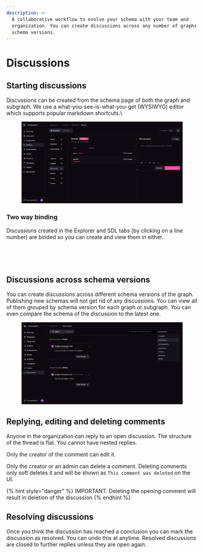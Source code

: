 ```yaml
---
description: >-
  A collaborative workflow to evolve your schema with your team and
  organization. You can create discussions across any number of graphs and
  schema versions.
---
```


# Discussions

## Starting discussions

Discussions can be created from the schema page of both the graph and subgraph. We use a what-you-see-is-what-you-get (WYSIWYG) editor which supports popular markdown shortcuts.\


<figure><img src="../.gitbook/assets/image (1) (1) (1) (1) (1).png" alt=""><figcaption></figcaption></figure>

### Two way binding

Discussions created in the Explorer and SDL tabs (by clicking on a line number) are binded so you can create and view them in either.&#x20;

<div>

<figure><img src="../.gitbook/assets/localhost_3000_wundergraph_graph_production_schema_category=interfaces&#x26;typename=Animal (1).png" alt=""><figcaption></figcaption></figure>

 

<figure><img src="../.gitbook/assets/localhost_3000_wundergraph_graph_production_schema_category=interfaces&#x26;typename=Animal.png" alt=""><figcaption></figcaption></figure>

</div>

## Discussions across schema versions

You can create discussions across different schema versions of the graph. Publishing new schemas will not get rid of any discussions. You can view all of them grouped by schema version for each graph or subgraph. You can even compare the schema of the discussion to the latest one.

<figure><img src="../.gitbook/assets/image (1) (1) (1) (1) (1) (1).png" alt=""><figcaption></figcaption></figure>

## Replying, editing and deleting comments

Anyone in the organization can reply to an open discussion. The structure of the thread is flat. You cannot have nested replies.&#x20;

Only the creator of the comment can edit it.&#x20;

Only the creator or an admin can delete a comment. Deleting comments only soft deletes it and will be shown as `This comment was deleted` on the UI.

{% hint style="danger" %}
IMPORTANT: Deleting the opening comment will result in deletion of the discussion
{% endhint %}



## Resolving discussions

Once you think the discussion has reached a conclusion you can mark the discussion as resolved. You can undo this at anytime. Resolved discussions are closed to further replies unless they are open again.

<figure><img src="../.gitbook/assets/localhost_3000_wundergraph_graph_production_schema_category=interfaces&#x26;typename=Animal (1) (1).png" alt=""><figcaption></figcaption></figure>

